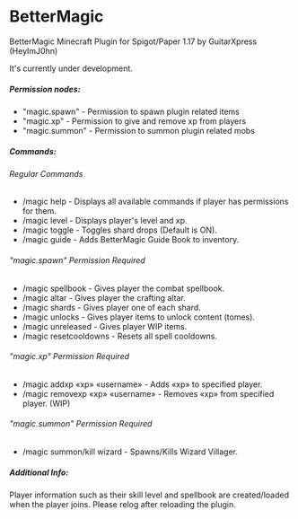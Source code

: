 # BetterMagic
BetterMagic Minecraft Plugin for Spigot/Paper 1.17 by GuitarXpress (HeyImJ0hn)

It's currently under development.

##### Permission nodes:
- "magic.spawn" - Permission to spawn plugin related items
- "magic.xp" - Permission to give and remove xp from players
- "magic.summon" - Permission to summon plugin related mobs

##### Commands:

###### Regular Commands
- /magic help - Displays all available commands if player has permissions for them.
- /magic level - Displays player's level and xp.
- /magic toggle - Toggles shard drops (Default is ON).
- /magic guide - Adds BetterMagic Guide Book to inventory.

###### "magic.spawn" Permission Required
- /magic spellbook - Gives player the combat spellbook.
- /magic altar - Gives player the crafting altar.
- /magic shards - Gives player one of each shard.
- /magic unlocks - Gives player items to unlock content (tomes).
- /magic unreleased - Gives player WIP items.
- /magic resetcooldowns - Resets all spell cooldowns.

###### "magic.xp" Permission Required
- /magic addxp «xp» «username» - Adds «xp» to specified player.
- /magic removexp «xp» «username» - Removes «xp» from specified player. (WIP)

###### "magic.summon" Permission Required
- /magic summon/kill wizard - Spawns/Kills Wizard Villager.

##### Additional Info:
Player information such as their skill level and spellbook are created/loaded when the player joins. 
Please relog after reloading the plugin.
